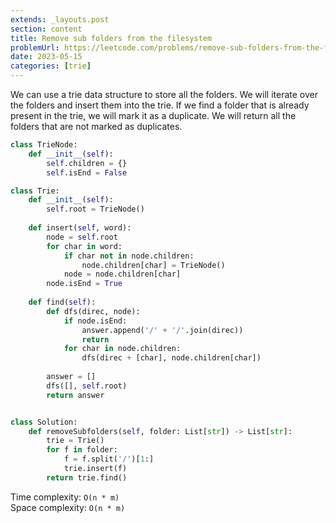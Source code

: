 ```yaml
---
extends: _layouts.post
section: content
title: Remove sub folders from the filesystem
problemUrl: https://leetcode.com/problems/remove-sub-folders-from-the-filesystem/
date: 2023-05-15
categories: [trie]
---
```


We can use a trie data structure to store all the folders. We will iterate over the folders and insert them into the trie. If we find a folder that is already present in the trie, we will mark it as a duplicate. We will return all the folders that are not marked as duplicates.

```python
class TrieNode:
    def __init__(self):
        self.children = {}
        self.isEnd = False

class Trie:
    def __init__(self):
        self.root = TrieNode()
        
    def insert(self, word):
        node = self.root
        for char in word:
            if char not in node.children:
                node.children[char] = TrieNode()
            node = node.children[char]
        node.isEnd = True  
    
    def find(self):
        def dfs(direc, node):
            if node.isEnd:
                answer.append('/' + '/'.join(direc))
                return
            for char in node.children:
                dfs(direc + [char], node.children[char])
        
        answer = []
        dfs([], self.root)
        return answer


class Solution:
    def removeSubfolders(self, folder: List[str]) -> List[str]:
        trie = Trie()
        for f in folder:
            f = f.split('/')[1:]
            trie.insert(f)
        return trie.find()
```

Time complexity: `O(n * m)` <br/>
Space complexity: `O(n * m)`